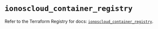 # `ionoscloud_container_registry`

Refer to the Terraform Registry for docs: [`ionoscloud_container_registry`](https://registry.terraform.io/providers/ionos-cloud/ionoscloud/6.7.12/docs/resources/container_registry).
